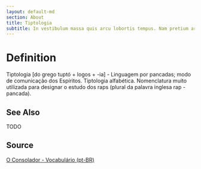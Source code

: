 ```yaml
---
layout: default-md
section: About
title: Tiptologia
subtitle: In vestibulum massa quis arcu lobortis tempus. Nam pretium arcu in odio vulputate luctus.
---
```


# Definition
Tiptologia [do grego tuptó + logos + -ia] - Linguagem por pancadas; modo de comunicação dos Espíritos. Tiptologia alfabética.
Nomenclatura muito utilizada para designar o estudo dos raps (plural da palavra inglesa rap - pancada).

## See Also
TODO

## Source
[O Consolador - Vocabulário (pt-BR)](http://www.oconsolador.com.br/linkfixo/vocabulario/principal.html)
